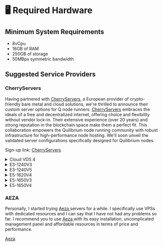 # 🖥️ Required Hardware

## **Minimum System Requirements**

* 8vCpu
* 16GB of RAM
* 250GB of storage
* 50MBps symmetric bandwidth

## Suggested Service Providers

### CherryServers

Having partnered with [CherryServers](https://www.cherryservers.com/?affiliate=676XHODW), a European provider of crypto-friendly bare metal and cloud solutions, we're thrilled to announce their custom server options for Q node runners. [CherryServers](https://www.cherryservers.com/?affiliate=676XHODW) embraces the ideals of a free and decentralized internet, offering choice and flexibility without vendor lock-in. Their extensive experience (over 20 years) and strong reputation in the blockchain space make them a perfect fit. This collaboration empowers the Quilibrium node running community with robust infrastructure for high-performance node hosting. We'll soon unveil the validated server configurations specifically designed for Quilibrium nodes.

Sign-up link: [CherryServers](https://www.cherryservers.com/?affiliate=676XHODW)

<details>

<summary>Cloud VDS 4</summary>

CPU: 4 x Intel Gold 6230R @ 2.10Ghz (8 vCores)

RAM: 32GB, Disk Storage: NVMe 200GB

Backup: 50GB

Bandwidth: 1Gbps uplink, Egress Traffic: 10TB, Ingress unmetered

96.12 USD/monthly

</details>

<details>

<summary>E3-1240V3</summary>

CPU: E3-1240v3 -4c/8t - 3.4GHz

RAM: 16GB ECC DDRIII

Disk Storage: 2x SSD 250GB

OS Disk: SSD 250GB, Backup: 100GB

Bandwidth: 1Gbps uplink, Egress Traffic: 10TB, Ingress unmetered

106.92 USD/monthly

</details>

<details>

<summary>E3-1240V5</summary>

CPU: E3-1240v5 - 4c/8t - 3.5GHz,&#x20;

RAM: 32GB ECC DDR4

Disk Storage: 2x SSD 250GB

OS Disk: SSD 250GB

Backup: 100GB

Bandwidth: 3Gbps uplink, Egress Traffic: 30TB, Ingress unmetered

106.81 USD/monthly

</details>

<details>

<summary>E5-1620V4</summary>

CPU: E5-1620v4 - 4c/8t - 3.5GHz

RAM: 32GB ECC DDR4

Disk Storage: 2x SSD 250GB

OS Disk: SSD 250GB

Backup: 100GB

Bandwidth: 3Gbps uplink, Egress Traffic: 30TB, Ingress unmetered

124.20 USD/monthly

</details>

<details>

<summary>E5-1650V3</summary>

CPU: E5-1650v3, 6c/12t - 3.5GHz

RAM: 64GB Registered ECC DDR4

Disk Storage: 2x SSD 250GB, OS Disk: SSD 250GB

Backup: 100GB

Bandwidth: 1Gbps uplink, Egress Traffic: 30TB, Ingress unmetered

125.66 USD/monthly

</details>

<details>

<summary>E5-1650V4</summary>

CPU: E5-1650v4, 6c/12t - 3.6GHz

RAM: 64GB Registered ECC DDR4

Disk Storage: 2x SSD 500GB, OS Disk: SSD 500GB

Backup: 100GB

Bandwidth: 3Gbps uplink, Egress Traffic: 30TB, Ingress unmetered

132.68 USD/monthly

</details>

### AEZA

Personally, I started trying [Aeza ](https://aeza.net/?ref=484456)servers for a while. I specifically use VPSs with dedicated resources and I can say that I have not had any problems so far. I recommend you to use [Aeza ](https://aeza.net/?ref=484456)with its easy installation, uncomplicated management panel and affordable resources in terms of price and performance.

[Aeza](https://aeza.net/?ref=484456)
